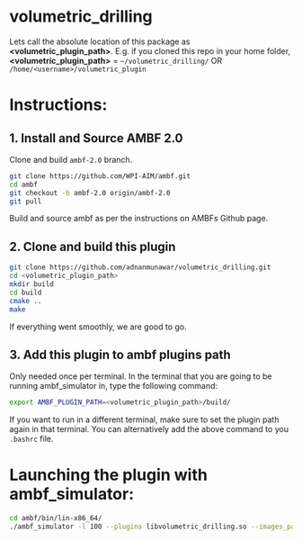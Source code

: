 # volumetric_drilling

Lets call the absolute location of this package as **<volumetric_plugin_path>**. E.g. if you cloned this repo in your home folder, **<volumetric_plugin_path>** = `~/volumetric_drilling/` OR `/home/<username>/volumetric_plugin`

# Instructions:
## 1. Install and Source AMBF 2.0

Clone and build `ambf-2.0` branch.
```bash
git clone https://github.com/WPI-AIM/ambf.git
cd ambf
git checkout -b ambf-2.0 origin/ambf-2.0
git pull
```
Build and source ambf as per the instructions on AMBFs Github page.

## 2. Clone and build this plugin
``` bash
git clone https://github.com/adnanmunawar/volumetric_drilling.git
cd <volumetric_plugin_path>
mkdir build
cd build
cmake ..
make
```
If everything went smoothly, we are good to go.

## 3. Add this plugin to ambf plugins path
Only needed once per terminal. In the terminal that you are going to be running ambf_simulator in, type the following command:

``` bash
export AMBF_PLUGIN_PATH=<volumetric_plugin_path>/build/
```
If you want to run in a different terminal, make sure to set the plugin path again in that terminal. You can alternatively add the above command to you `.bashrc` file.

# Launching the plugin with ambf_simulator:

```bash
cd ambf/bin/lin-x86_64/
./ambf_simulator -l 100 --plugins libvolumetric_drilling.so --images_path <volumetric_plugin_path>/resources/volumes/ear3/ --prefix plane00 --count 500 --shaders_path <volumetric_plugin_path>/resources/shaders/
```

